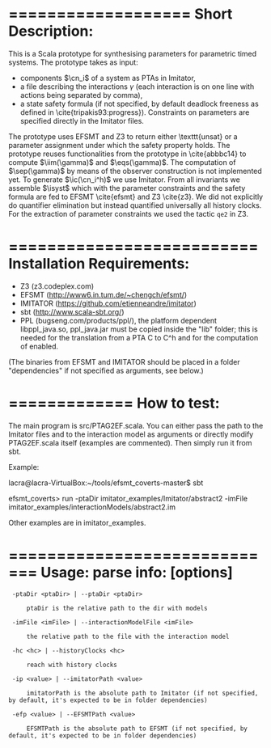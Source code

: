 ===================
Short Description: 
===================

This is a Scala prototype for synthesising parameters for parametric timed systems. The prototype takes as input:
- components $\cn_i$ of a system as PTAs in Imitator, 
- a file describing the interactions $\gamma$ (each interaction is on one line with actions being separated by comma), 
- a state safety formula (if not specified, by default deadlock freeness as defined in \cite{tripakis93:progress}). 
Constraints on parameters are specified directly in the Imitator files. 

The prototype uses EFSMT and Z3 to return either \texttt{unsat} or a parameter assignment under which the safety property holds. The prototype reuses functionalities from the prototype in \cite{abbbc14} to compute $\iim(\gamma)$ and $\eqs(\gamma)$. The computation of $\sep(\gamma)$ by means of the observer construction is not implemented yet. To generate $\ic(\cn_i^h)$ we use Imitator. From all invariants we assemble $\isyst$ which with the parameter constraints and the safety formula are fed to EFSMT \cite{efsmt} and Z3 \cite{z3}. We did not explicitly do quantifier elimination but instead quantified universally all history clocks. For the extraction of parameter constraints we used the tactic $\texttt{qe2}$ in Z3. 

==========================
Installation Requirements: 
==========================

- Z3 (z3.codeplex.com) 
- EFSMT (http://www6.in.tum.de/~chengch/efsmt/)
- IMITATOR (https://github.com/etienneandre/imitator) 
- sbt (http://www.scala-sbt.org/) 
- PPL (bugseng.com/products/ppl/‎), the platform dependent libppl_java.so, ppl_java.jar must be copied inside the "lib" folder; this is needed for the translation from a PTA C to C^h and for the computation of enabled. 

(The binaries from EFSMT and IMITATOR should be placed in a folder "dependencies" if not specified as arguments, see below.)

=============
How to test: 
=============

The main program is src/PTAG2EF.scala. You can either pass the path to the Imitator files and to the interaction model as arguments or directly modify PTAG2EF.scala itself (examples are commented). Then simply run it from sbt.

Example:

lacra@lacra-VirtualBox:~/tools/efsmt_coverts-master$ sbt

efsmt_coverts> run -ptaDir imitator_examples/Imitator/abstract2 -imFile imitator_examples/interactionModels/abstract2.im 

Other examples are in imitator_examples. 

=============================
Usage: parse info:  [options]
=============================

  	 -ptaDir <ptaDir> | --ptaDir <ptaDir>

  	 	 ptaDir is the relative path to the dir with models

  	 -imFile <imFile> | --interactionModelFile <imFile>

  	 	 the relative path to the file with the interaction model

  	 -hc <hc> | --historyClocks <hc>

  	 	 reach with history clocks

  	 -ip <value> | --imitatorPath <value>

  	 	 imitatorPath is the absolute path to Imitator (if not specified, by default, it's expected to be in folder dependencies)

  	 -efp <value> | --EFSMTPath <value>

  	 	 EFSMTPath is the absolute path to EFSMT (if not specified, by default, it's expected to be in folder dependencies)

